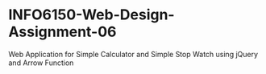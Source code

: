 # INFO6150-Web-Design-Assignment-06
Web Application for Simple Calculator and Simple Stop Watch using jQuery and Arrow Function
